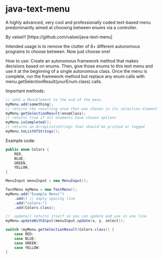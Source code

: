 # java-text-menu
A highly advanced, very cool and professionally coded
text-based menu predominantly aimed at
choosing between enums via a controller.
<p>
By valsei!! [https://github.com/valsei/java-text-menu]
<p>
Intended usage is to remove the clutter of 8+ different
autonomous programs to choose between. Now just choose one!
<p>
How to use: Create an autonomous framework method that makes decisions
based on enums. Then, give those enums to this text menu
and use it at the beginning of a single autonomous class.
Once the menu is complete, run the framework method but replace
any enum calls with menu.getSelectionResult(yourEnum.class) calls.
<p>

Important methods:
```java
// adds a MenuElement to the end of the menu
myMenu.add(something);
// returns the resulting enum that was chosen in its selection element
myMenu.getSelectionResult(enumClass);
// returns true if all elements have chosen options
myMenu.isCompleted();
// returns an ArrayList<String> that should be printed or logged
myMenu.toListOfStrings();
```
Example code:

```java
public enum Colors {
    RED,
    BLUE,
    GREEN,
    YELLOW,
}
```
```java
MenuInput menuInput = new MenuInput();

TextMenu myMenu = new TextMenu();
myMenu.add("Example Menu!")
    .add() // empty spacing line
    .add("colors:")
    .add(Colors.class);
```
```java
// .update() returns itself so you can update and use in one line
myMenu.updateWithInput(menuInput.update(x, y, select));
```
```java
switch (myMenu.getSelectionResult(Colors.class)) {
    case RED:
    case BLUE:
    case GREEN:
    case YELLOW:
}
```
